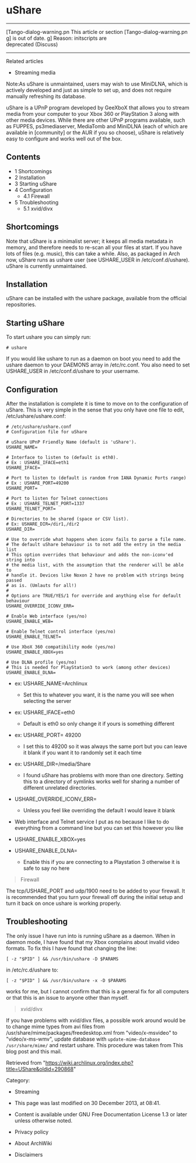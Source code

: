 uShare
======

  ------------------------ ------------------------ ------------------------
  [Tango-dialog-warning.pn This article or section  [Tango-dialog-warning.pn
  g]                       is out of date.          g]
                           Reason: initscripts are  
                           deprecated (Discuss)     
  ------------------------ ------------------------ ------------------------

Related articles

-   Streaming media

Note:As uShare is unmaintained, users may wish to use MiniDLNA, which is
actively developed and just as simple to set up, and does not require
manually refreshing its database.

uShare is a UPnP program developed by GeeXboX that allows you to stream
media from your computer to your Xbox 360 or PlayStation 3 along with
other media devices. While there are other UPnP programs available, such
as FUPPES, ps3mediaserver, MediaTomb and MiniDLNA (each of which are
available in [community] or the AUR if you so choose), uShare is
relatively easy to configure and works well out of the box.

Contents
--------

-   1 Shortcomings
-   2 Installation
-   3 Starting uShare
-   4 Configuration
    -   4.1 Firewall
-   5 Troubleshooting
    -   5.1 xvid/divx

Shortcomings
------------

Note that uShare is a minimalist server; it keeps all media metadata in
memory, and therefore needs to re-scan all your files at start. If you
have lots of files (e.g. music), this can take a while. Also, as
packaged in Arch now, uShare runs as ushare user (see USHARE_USER in
/etc/conf.d/ushare). uShare is currently unmaintained.

Installation
------------

uShare can be installed with the ushare package, available from the
official repositories.

Starting uShare
---------------

To start ushare you can simply run:

    # ushare

If you would like ushare to run as a daemon on boot you need to add the
ushare daemon to your DAEMONS array in /etc/rc.conf. You also need to
set USHARE_USER in /etc/conf.d/ushare to your username.

Configuration
-------------

After the installation is complete it is time to move on to the
configuration of uShare. This is very simple in the sense that you only
have one file to edit, /etc/ushare/ushare.conf:

    # /etc/ushare/ushare.conf
    # Configuration file for uShare

    # uShare UPnP Friendly Name (default is 'uShare').
    USHARE_NAME=

    # Interface to listen to (default is eth0).
    # Ex : USHARE_IFACE=eth1
    USHARE_IFACE=

    # Port to listen to (default is random from IANA Dynamic Ports range)
    # Ex : USHARE_PORT=49200
    USHARE_PORT=

    # Port to listen for Telnet connections
    # Ex : USHARE_TELNET_PORT=1337
    USHARE_TELNET_PORT=

    # Directories to be shared (space or CSV list).
    # Ex: USHARE_DIR=/dir1,/dir2
    USHARE_DIR=

    # Use to override what happens when iconv fails to parse a file name.
    # The default uShare behaviour is to not add the entry in the media list
    # This option overrides that behaviour and adds the non-iconv'ed string into
    # the media list, with the assumption that the renderer will be able to
    # handle it. Devices like Noxon 2 have no problem with strings being passed
    # as is. (Umlauts for all!)
    # 
    # Options are TRUE/YES/1 for override and anything else for default behaviour
    USHARE_OVERRIDE_ICONV_ERR= 

    # Enable Web interface (yes/no)
    USHARE_ENABLE_WEB=

    # Enable Telnet control interface (yes/no)
    USHARE_ENABLE_TELNET=

    # Use XboX 360 compatibility mode (yes/no)
    USHARE_ENABLE_XBOX=yes

    # Use DLNA profile (yes/no)
    # This is needed for PlayStation3 to work (among other devices)
    USHARE_ENABLE_DLNA=

-   ex: USHARE_NAME=Archlinux
    -   Set this to whatever you want, it is the name you will see when
        selecting the server

-   ex: USHARE_IFACE=eth0
    -   Default is eth0 so only change it if yours is something
        different

-   ex: USHARE_PORT= 49200
    -   I set this to 49200 so it was always the same port but you can
        leave it blank if you want it to randomly set it each time

-   ex: USHARE_DIR=/media/Share
    -   I found uShare has problems with more than one directory.
        Setting this to a directory of symlinks works well for sharing a
        number of different unrelated directories.

-   USHARE_OVERRIDE_ICONV_ERR=
    -   Unless you feel like overriding the default I would leave it
        blank

-   Web interface and Telnet service I put as no because I like to do
    everything from a command line but you can set this however you like

-   USHARE_ENABLE_XBOX=yes

-   USHARE_ENABLE_DLNA=
    -   Enable this if you are connecting to a Playstation 3 otherwise
        it is safe to say no here

> Firewall

The tcp/USHARE_PORT and udp/1900 need to be added to your firewall. It
is recommended that you turn your firewall off during the initial setup
and turn it back on once ushare is working properly.

Troubleshooting
---------------

The only issue I have run into is running uShare as a daemon. When in
daemon mode, I have found that my Xbox complains about invalid video
formats. To fix this I have found that changing the line:

    [ -z "$PID" ] && /usr/bin/ushare -D $PARAMS

in /etc/rc.d/ushare to:

    [ -z "$PID" ] && /usr/bin/ushare -x -D $PARAMS

works for me, but I cannot confirm that this is a general fix for all
computers or that this is an issue to anyone other than myself.

> xvid/divx

If you have problems with xvid/divx files, a possible work around would
be to change mime types from avi files from
/usr/share/mime/packages/freedesktop.xml from "video/x-msvideo" to
"video/x-ms-wmv", update database with `update-mime-database
/usr/share/mime/` and restart ushare. This procedure was taken from This
blog post and this mail.

Retrieved from
"https://wiki.archlinux.org/index.php?title=UShare&oldid=290868"

Category:

-   Streaming

-   This page was last modified on 30 December 2013, at 08:41.
-   Content is available under GNU Free Documentation License 1.3 or
    later unless otherwise noted.
-   Privacy policy
-   About ArchWiki
-   Disclaimers
